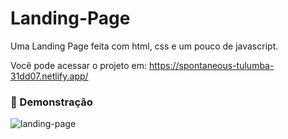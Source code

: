 # Landing-Page
Uma Landing Page feita com html, css e um pouco de javascript.

Você pode acessar o projeto em: https://spontaneous-tulumba-31dd07.netlify.app/

### :rocket: Demonstração

![landing-page](https://user-images.githubusercontent.com/73480168/180518193-e013b565-625c-4853-8090-cf8980501cd1.png)


